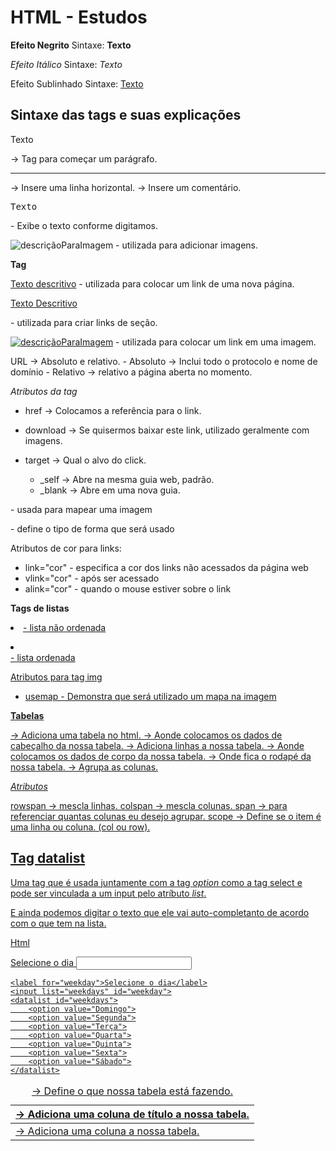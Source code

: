 # HTML - Estudos #

**Efeito Negrito**
Sintaxe: <b>Texto</b>

*Efeito Itálico*
Sintaxe: <i>Texto</i>

Efeito Sublinhado
Sintaxe: <u>Texto</u>

## Sintaxe das tags e suas explicações ##

<p>Texto</p> -> Tag para começar um parágrafo.

<hr> -> Insere uma linha horizontal.

<!-- comentário --> -> Insere um comentário.

<pre>Texto</pre> - Exibe o texto conforme digitamos.

<img src="localDaImagem" alt="descriçãoParaImagem"> - utilizada para adicionar imagens.

**Tag <a>**

<a href="url">Texto descritivo</a> - utilizada para colocar um link de uma nova página.

<a href="#nomeDaSeção">Texto Descritivo</a> 

<a id="nomeDaSeção"> - utilizada para criar links de seção.

<a href="url"><img src="localDaImagem" alt="descriçãoParaImagem"></a> - utilizada para colocar um link em uma imagem.

URL -> Absoluto e relativo.
    - Absoluto -> Inclui todo o protocolo e nome de domínio
    - Relativo -> relativo a página aberta no momento.

*Atributos da tag <a>*

- href -> Colocamos a referência para o link.

- download -> Se quisermos baixar este link, utilizado geralmente com imagens.

- target -> Qual o alvo do click.
    - _self -> Abre na mesma guia web, padrão.
    - _blank -> Abre em uma nova guia.

<map> - usada para mapear uma imagem

<area> - define o tipo de forma que será usado

Atributos de cor para links:
- link="cor" - especifica a cor dos links não acessados da página web
- vlink="cor" - após ser acessado
- alink="cor" - quando o mouse estiver sobre o link

**Tags de listas <u> <o>**

<u> <li> </u> - lista não ordenada

<o> <li> </li> - lista ordenada

Atributos para tag img
- usemap - Demonstra que será utilizado um mapa na imagem

**Tabelas**

<table> -> Adiciona uma tabela no html.
<caption> -> Define o que nossa tabela está fazendo.
<thead> -> Aonde colocamos os dados de cabeçalho da nossa tabela.
<tr> -> Adiciona linhas a nossa tabela.
<th> -> Adiciona uma coluna de título a nossa tabela.
<tbody> -> Aonde colocamos os dados de corpo da nossa tabela.
<td> -> Adiciona uma coluna a nossa tabela.
<tfoot> -> Onde fica o rodapé da nossa tabela.
<colgroup> -> Agrupa as colunas.

*Atributos*

rowspan -> mescla linhas.
colspan -> mescla colunas.
span -> para referenciar quantas colunas eu desejo agrupar.
scope -> Define se o item é uma linha ou coluna. (col ou row).

## Tag datalist

Uma tag que é usada juntamente com a tag *option* como a tag select e pode ser vinculada a um input pelo atríbuto *list*.

E ainda podemos digitar o texto que ele vai auto-completanto de acordo com o que tem na lista.

Html

<label for="weekday">Selecione o dia</label>
<input list="weekdays" id="weekday">
<datalist id="weekdays">
    <option value="Domingo">
    <option value="Segunda">
    <option value="Terça">
    <option value="Quarta">
    <option value="Quinta">
    <option value="Sexta">
    <option value="Sábado">
</datalist>

    <label for="weekday">Selecione o dia</label>
    <input list="weekdays" id="weekday">
    <datalist id="weekdays">
        <option value="Domingo">
        <option value="Segunda">
        <option value="Terça">
        <option value="Quarta">
        <option value="Quinta">
        <option value="Sexta">
        <option value="Sábado">
    </datalist>